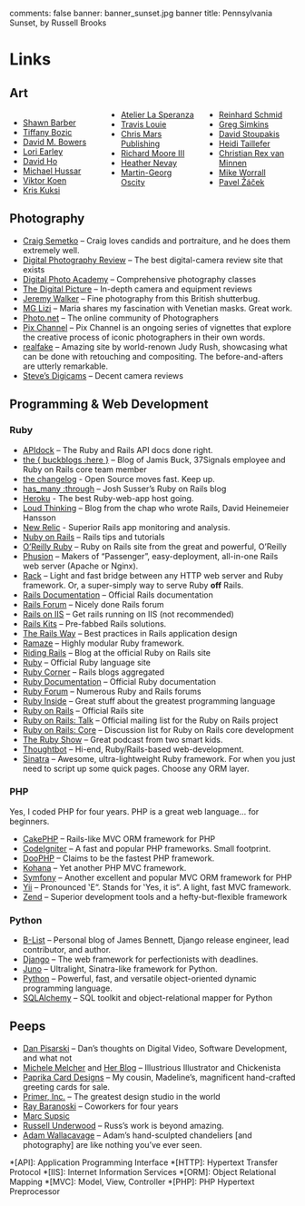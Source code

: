 comments: false
banner: banner_sunset.jpg
banner title: Pennsylvania Sunset, by Russell Brooks

# Links

## Art

<div style="column-count: 3; -moz-column-count: 3; -webkit-column-count: 3">
  <ul>
    <li><a href="http://www.sdbarber.com">Shawn Barber</a></li>
    <li><a href="http://www.tiffanybozic.net">Tiffany Bozic</a></li>
    <li><a href="http://www.dmbowers.com">David M. Bowers</a></li>
    <li><a href="http://www.loriearley.com">Lori Earley</a></li>
    <li><a href="http://www.davidho.com">David Ho</a></li>
    <li><a href="http://www.michaelhussar.com">Michael Hussar</a></li>
    <li><a href="http://www.viktorkoen.com">Viktor Koen</a></li>
    <li><a href="http://kuksi.com">Kris Kuksi</a></li>
    <li><a href="http://www.lasperanza.com">Atelier La Speranza</a></li>
    <li><a href="http://www.travislouie.com">Travis Louie</a></li>
    <li><a href="http://www.chrismarspublishing.com">Chris Mars Publishing</a></li>
    <li><a href="http://www.rmooresculptures.com">Richard Moore III</a></li>
    <li><a href="http://www.nevayburke.freeserve.co.uk">Heather Nevay</a></li>
    <li><a href="http://www.visionart-malerei.de">Martin-Georg Oscity</a></li>
    <li><a href="http://www.reinhardschmid.de">Reinhard Schmid</a></li>
    <li><a href="http://www.imscared.com">Greg Simkins</a></li>
    <li><a href="http://www.davidstoupakis.com">David Stoupakis</a></li>
    <li><a href="http://www.heiditaillefer.com">Heidi Taillefer</a></li>
    <li><a href="http://www.seevanminnen.com">Christian Rex van Minnen</a></li>
    <li><a href="http://www.mikeworrall.com">Mike Worrall</a></li>
    <li><a href="http://www.pavelzacek.cz">Pavel Žáček</a></li>
  </ul>
</div>

## Photography

* [Craig Semetko](http://craigsemetko.com/) &#8211; Craig loves candids and portraiture, and he does them extremely well.
* [Digital Photography Review](http://www.dpreview.com/) &#8211; The best digital-camera review site that exists
* [Digital Photo Academy](http://www.digitalphotoacademy.com/) &#8211; Comprehensive photography classes
* [The Digital Picture](http://www.the-digital-picture.com/) &#8211; In-depth camera and equipment reviews
* [Jeremy Walker](http://www.jeremywalker.co.uk/) &#8211; Fine photography from this British shutterbug.
* [MG Lizi](http://imagepro.photography.com/MariaGraziaLenzini) &#8211; Maria shares my fascination with Venetian masks. Great work.
* [Photo.net](http://photo.net/) &#8211; The online community of Photographers
* [Pix Channel](http://www.pixchannel.com/) &#8211; Pix Channel is an ongoing series of vignettes that explore the creative process of iconic photographers in their own words.
* [realfake](http://www.real-fake.com/) &#8211; Amazing site by world-renown Judy Rush, showcasing what can be done with retouching and compositing. The before-and-afters are utterly remarkable.
* [Steve&#8217;s Digicams](http://www.steves-digicams.com/) &#8211; Decent camera reviews

## Programming & Web Development

### Ruby

* [APIdock](http://apidock.com/) &#8211; The Ruby and Rails API docs done right.
* [the { buckblogs :here }](http://weblog.jamisbuck.org/) &#8211; Blog of Jamis Buck, 37Signals employee and Ruby on Rails core team member
* [the changelog](http://thechangelog.com/) - Open Source moves fast. Keep up.
* [has_many :through](http://blog.hasmanythrough.com/) &#8211; Josh Susser&#8217;s Ruby on Rails blog
* [Heroku](http://heroku.com/) - The best Ruby-web-app host going.
* [Loud Thinking](http://www.loudthinking.com/) &#8211; Blog from the chap who wrote Rails, David Heinemeier Hansson
* [New Relic](http://www.newrelic.com/) - Superior Rails app monitoring and analysis.
* [Nuby on Rails](http://www.nubyonrails.com/) &#8211; Rails tips and tutorials
* [O’Reilly Ruby](http://oreillynet.com/ruby/) &#8211; Ruby on Rails site from the great and powerful, O&#8217;Reilly
* [Phusion](http://www.phusion.nl/) &#8211; Makers of &#8220;Passenger&#8221;, easy-deployment, all-in-one Rails web server (Apache or Nginx).
* [Rack](http://rack.rubyforge.org/) &#8211; Light and fast bridge between any HTTP web server and Ruby framework. Or, a super-simply way to serve Ruby **off** Rails.
* [Rails Documentation](http://api.rubyonrails.com/) &#8211; Official Rails documentation
* [Rails Forum](http://www.railsforum.com/) &#8211; Nicely done Rails forum
* [Rails on IIS](http://mvolo.com/blogs/serverside/archive/2007/02/18/10-steps-to-get-Ruby-on-Rails-running-on-Windows-with-IIS-FastCGI.aspx) &#8211; Get rails running on IIS (not recommended)
* [Rails Kits](http://railskits.com/) &#8211; Pre-fabbed Rails solutions.
* [The Rails Way](http://www.therailsway.com/) &#8211; Best practices in Rails application design
* [Ramaze](http://ramaze.net/) &#8211; Highly modular Ruby framework.
* [Riding Rails](http://weblog.rubyonrails.org/) &#8211; Blog at the official Ruby on Rails site
* [Ruby](http://www.ruby-lang.org/) &#8211; Official Ruby language site
* [Ruby Corner](http://www.rubycorner.com/) &#8211; Rails blogs aggregated
* [Ruby Documentation](http://www.ruby-doc.org/) &#8211; Official Ruby documentation
* [Ruby Forum](http://www.ruby-forum.com/) &#8211; Numerous Ruby and Rails forums
* [Ruby Inside](http://www.rubyinside.com/) &#8211; Great stuff about the greatest programming language
* [Ruby on Rails](http://www.rubyonrails.com/) &#8211; Official Rails site
* [Ruby on Rails: Talk](http://groups.google.com/group/rubyonrails-talk/) &#8211; Official mailing list for the Ruby on Rails project
* [Ruby on Rails: Core](http://groups.google.com/group/rubyonrails-core/) &#8211; Discussion list for Ruby on Rails core development
* [The Ruby Show](http://5by5.tv/rubyshow) &#8211; Great podcast from two smart kids.
* [Thoughtbot](http://thoughtbot.com/) &#8211; Hi-end, Ruby/Rails-based web-development.
* [Sinatra](http://www.sinatrarb.com/) &#8211; Awesome, ultra-lightweight Ruby framework. For when you just need to script up some quick pages. Choose any ORM layer.

### PHP

Yes, I coded PHP for four years.  PHP is a great web language... for beginners.

* [CakePHP](http://cakephp.org/) &#8211; Rails-like MVC ORM framework for PHP
* [CodeIgniter](http://codeigniter.com/) &#8211; A fast and popular PHP frameworks. Small footprint.
* [DooPHP](http://doophp.com/) &#8211; Claims to be the fastest PHP framework.
* [Kohana](http://kohanaphp.com/) &#8211; Yet another PHP MVC framework.
* [Symfony](http://www.symfony-project.org/) &#8211; Another excellent and popular MVC ORM framework for PHP
* [Yii](http://www.yiiframework.com/) &#8211; Pronounced &#8219;E&#8220;. Stands for &#8219;Yes, it is&#8220;. A light, fast MVC framework.
* [Zend](http://www.zend.com/) &#8211; Superior development tools and a hefty-but-flexible framework

### Python

* [B-List](http://www.b-list.org/) &#8211; Personal blog of James Bennett, Django release engineer, lead contributor, and author.
* [Django](http://www.djangoproject.com/) &#8211; The web framework for perfectionists with deadlines.
* [Juno](http://brianreily.com/project/juno/) &#8211; Ultralight, Sinatra-like framework for Python.
* [Python](http://www.python.org/) &#8211; Powerful, fast, and versatile object-oriented dynamic programming language.
* [SQLAlchemy](http://www.sqlalchemy.org/) &#8211; SQL toolkit and object-relational mapper for Python

## Peeps

* [Dan Pisarski](http://www.danpisarski.com/) &#8211; Dan’s thoughts on Digital Video, Software Development, and what not
* [Michele Melcher](http://michelemelcher.com/) and [Her Blog](http://melcherillustration.blogspot.com/) &#8211; Illustrious Illustrator and Chickenista
* [Paprika Card Designs](http://www.paprikacarddesigns.etsy.com) &#8211; My cousin, Madeline&#8217;s, magnificent hand-crafted greeting cards for sale.
* [Primer, Inc.](http://www.primerinc.com/) &#8211; The greatest design studio in the world
* [Ray Baranoski](http://www.baranoski.com/) &#8211; Coworkers for four years
* [Marc Supsic](http://www.marcsupsic.com/)
* [Russell Underwood](http://www.russellunderwood.com/) &#8211; Russ&#8217;s work is beyond amazing.
* [Adam Wallacavage](http://www.adamwallacavage.com/) &#8211; Adam&#8217;s hand-sculpted chandeliers [and photography] are like nothing you&#8217;ve ever seen.

*[API]: Application Programming Interface
*[HTTP]: Hypertext Transfer Protocol
*[IIS]: Internet Information Services
*[ORM]: Object Relational Mapping
*[MVC]: Model, View, Controller
*[PHP]: PHP Hypertext Preprocessor